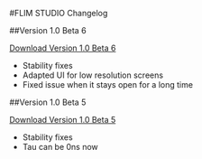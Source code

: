 #FLIM STUDIO Changelog

##Version 1.0 Beta 6

[Download Version 1.0 Beta 6](https://www.flimlabs.com/setup/flimlabsstudio-installer-1.0.b6.exe)


- Stability fixes
- Adapted UI for low resolution screens
- Fixed issue when it stays open for a long time

##Version 1.0 Beta 5

[Download Version 1.0 Beta 5](https://www.flimlabs.com/setup/flimlabsstudio-installer-1.0.b5.exe)

- Stability fixes
- Tau can be 0ns now
